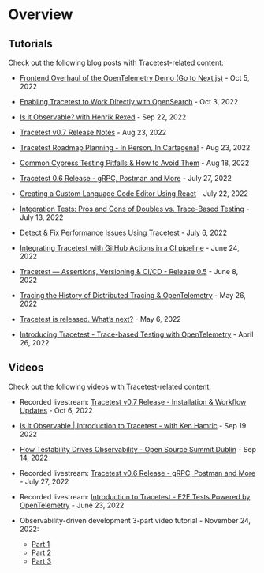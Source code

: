 # Overview

<!-- If you're already building something with Tracetest, please explore recipes — short, self-contained, and runnable solutions to popular use cases. -->

## Tutorials

Check out the following blog posts with Tracetest-related content:

- [Frontend Overhaul of the OpenTelemetry Demo (Go to Next.js)](https://tracetest.io/blog/frontend-overhaul-opentelemetry-demo) - Oct 5, 2022

- [Enabling Tracetest to Work Directly with OpenSearch](https://tracetest.io/blog/tracetest-opensearch-integration) - Oct 3, 2022

- [Is it Observable? with Henrik Rexed](https://tracetest.io/blog/is-it-observable-with-henrik-rexed) - Sep 22, 2022

- [Tracetest v0.7 Release Notes](https://tracetest.io/blog/tracetest-v0-7-release-notes) - Aug 23, 2022

- [Tracetest Roadmap Planning - In Person, In Cartagena!](https://tracetest.io/blog/tracetest-roadmap-planning-in-person-in-cartagena) - Aug 23, 2022

- [Common Cypress Testing Pitfalls & How to Avoid Them](https://tracetest.io/blog/common-cypress-testing-pitfalls-how-to-avoid-them) - Aug 18, 2022

- [Tracetest 0.6 Release - gRPC, Postman and More](https://tracetest.io/blog/tracetest-0-6-release-grpc-postman-and-more) - July 27, 2022

- [Creating a Custom Language Code Editor Using React](https://tracetest.io/blog/creating-a-custom-language-code-editor-using-react) - July 22, 2022

- [Integration Tests: Pros and Cons of Doubles vs. Trace-Based Testing](https://tracetest.io/blog/integration-tests-pros-and-cons-of-doubles-vs-trace-based-testing) - July 13, 2022

- [Detect & Fix Performance Issues Using Tracetest](https://tracetest.io/blog/detect-fix-performance-issues-using-tracetest) - July 6, 2022

- [Integrating Tracetest with GitHub Actions in a CI pipeline](https://tracetest.io/blog/integrating-tracetest-with-github-actions-in-a-ci-pipeline) - June 24, 2022

- [Tracetest — Assertions, Versioning & CI/CD - Release 0.5](https://tracetest.io/blog/tracetest-assertions-versioning-ci-cd) - June 8, 2022

- [Tracing the History of Distributed Tracing & OpenTelemetry](https://kubeshop.io/blog/tracing-the-history-of-distributed-tracing-opentelemetryt) - May 26, 2022

- [Tracetest is released. What’s next?](https://kubeshop.io/blog/tracetest-is-released-whats-next) - May 6, 2022

- [Introducing Tracetest - Trace-based Testing with OpenTelemetry](https://kubeshop.io/blog/introducing-tracetest-trace-based-testing-with-opentelemetry) - April 26, 2022


## Videos

Check out the following videos with Tracetest-related content:

- Recorded livestream: [Tracetest v0.7 Release - Installation & Workflow Updates](https://www.youtube.com/watch?v=iqGYysqNQNk) - Oct 6, 2022

- [Is it Observable | Introduction to Tracetest - with Ken Hamric](https://www.youtube.com/watch?v=xj7tS2owRvk) -  Sep 19 2022

- [How Testability Drives Observability - Open Source Summit Dublin](https://www.youtube.com/watch?v=x5sQg4MNFxI) - Sep 14, 2022

- Recorded livestream: [Tracetest v0.6 Release - gRPC, Postman and More](https://www.youtube.com/watch?v=xpEKHK5VXB0) - July 27, 2022

- Recorded livestream: [Introduction to Tracetest - E2E Tests Powered by OpenTelemetry](https://youtu.be/mqwJRxqBNCg) - June 23, 2022

- Observability-driven development 3-part video tutorial - November 24, 2022:
    - [Part 1](https://www.youtube.com/watch?v=LXVBnPqxspY)
    - [Part 2](https://www.youtube.com/watch?v=gLl_QmIU7UA)
    - [Part 3](https://www.youtube.com/watch?v=lHMDDyAtxWE)
